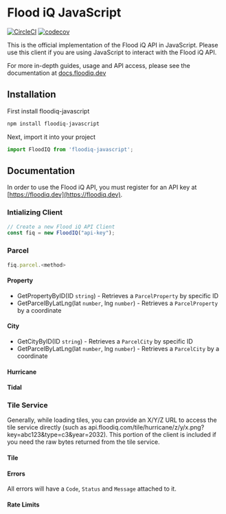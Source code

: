 # Flood iQ JavaScript

[![CircleCI](https://circleci.com/gh/FirstStreet/floodiq-javascript.svg?style=svg&circle-token=168be542d7448e05f502e123f0f3dbe0f9f8f66b)](https://circleci.com/gh/FirstStreet/floodiq-javascript)
[![codecov](https://codecov.io/gh/firststreet/floodiq-javascript/branch/master/graph/badge.svg?token=TATSnMXhTx)](https://codecov.io/gh/firststreet/floodiq-javascript)

This is the official implementation of the Flood iQ API in JavaScript. Please use this client if you are using JavaScript to interact with the Flood iQ API.

For more in-depth guides, usage and API access, please see the documentation at [docs.floodiq.dev](https://docs.floodiq.dev)

## Installation

First install floodiq-javascript

```bash
npm install floodiq-javascript
```

Next, import it into your project

```javascript
import FloodIQ from 'floodiq-javascript';
```

## Documentation

In order to use the Flood iQ API, you must register for an API key at [https://floodiq.dev](https://floodiq.dev).

### Intializing Client

```javascript
// Create a new Flood iQ API Client
const fiq = new FloodIQ("api-key");
```

### Parcel

```javascript
fiq.parcel.<method>
```

#### Property

* GetPropertyByID(ID `string`) - Retrieves a `ParcelProperty` by specific ID
* GetParcelByLatLng(lat `number`, lng `number`) - Retrieves a `ParcelProperty` by a coordinate

#### City

* GetCityByID(ID `string`) - Retrieves a `ParcelCity`  by specific ID
* GetParcelByLatLng(lat `number`, lng `number`) - Retrieves a `ParcelCity` by a coordinate

#### Hurricane

#### Tidal

### Tile Service

Generally, while loading tiles, you can provide an X/Y/Z URL to access the tile service directly (such as api.floodiq.com/tile/hurricane/z/y/x.png?key=abc123&type=c3&year=2032). This portion of the client is included if you need the raw bytes returned from the tile service.

#### Tile

#### Errors

All errors will have a `Code`, `Status` and `Message` attached to it.

#### Rate Limits

